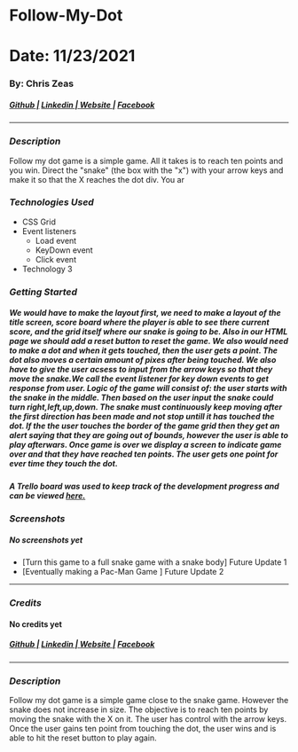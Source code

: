 # Follow-My-Dot
# Date: 11/23/2021 #
### By: Chris Zeas
##### [Github |](https://github.com/chriszc97) [Linkedin | ](https://www.linkedin.com/in/christopher-zeas-8929691b1/) [ Website |]() [ Facebook]()
***
### ***Description***
Follow my dot game is a simple game. All it takes is to reach ten points and you win. Direct the "snake" (the box with the "x") with your arrow keys and make it so that the X reaches the dot div. You ar
### ***Technologies Used***
* CSS Grid
* Event listeners
    * Load event
    * KeyDown event
    * Click event
* Technology 3
### ***Getting Started***
##### We would have to make the layout first, we need to make a layout of the title screen, score board where the player is able to see there current score, and the grid itself where our snake is going to be. Also in our HTML page we should add a reset button to reset the game. We also would need to make a dot and when it gets touched, then the user gets a point. The dot also moves a certain amount of pixes after being touched. We also have to give the user acsess to input from the arrow keys so that they move the snake.We call the event listener for key down events to get response from user. Logic of the game will consist of: the user starts with the snake in the middle. Then based on the user input the snake could turn right,left,up,down. The snake must continuously keep moving after the first direction has been made and not stop untill it has touched the dot. If the the user touches the border of the game grid then they get an alert saying that they are going out of bounds, however the user is able to play afterwars. Once game is over we display a screen to indicate game over and that they have reached ten points. The user gets one point for ever time they touch the dot. 
##### A Trello board was used to keep track of the development progress and can be viewed [here.](https://trello.com/b/E17uenko/requirements)
### ***Screenshots***

##### No screenshots yet 

- [Turn this game to a full snake game with a snake body] Future Update 1
- [Eventually making a Pac-Man Game ] Future Update 2
***

### ***Credits***
#### No credits yet
##### [Github |]() [Linkedin | ]() [ Website |]() [ Facebook]()
***
### ***Description***
Follow my dot game is a simple game close to the snake game. However the snake does not increase in size. The objective is to reach ten points by moving the snake with the X on it. The user has control with the arrow keys. Once the user gains ten point from touching the dot, the user wins and is able to hit the reset button to play again.
